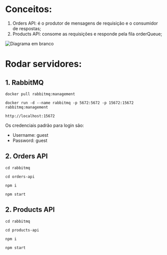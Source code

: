 # Conceitos:
1. Orders API: é o produtor de mensagens de requisição e o consumidor de respostas;
2. Products API: consome as requisições e responde pela fila orderQueue;

![Diagrama em branco](https://github.com/user-attachments/assets/ef317bc4-be96-4145-b69b-ba1fe54d53b6)

# Rodar servidores:
## 1. RabbitMQ
```
docker pull rabbitmq:management
```
```
docker run -d --name rabbitmq -p 5672:5672 -p 15672:15672 rabbitmq:management
```
```
http://localhost:15672
```
Os credenciais padrão para login são:
* Username: guest
* Password: guest

## 2. Orders API
```
cd rabbitmq
```
```
cd orders-api
```
```
npm i
```
```
npm start
```

## 2. Products API
```
cd rabbitmq
```
```
cd products-api
```
```
npm i
```
```
npm start
```
